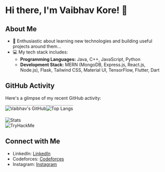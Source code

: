 # Hi there, I'm Vaibhav Kore! 👋

## About Me
- 🌱 Enthusiastic about learning new technologies and building useful projects around them...
- 💻 My tech stack includes:
  - **Programming Languages:** Java, C++, JavaScript, Python
  - **Development Stack:** MERN (MongoDB, Express.js, React.js, Node.js), Flask, Tailwind CSS, Material UI, TensorFlow, Flutter, Dart

## GitHub Activity
Here's a glimpse of my recent GitHub activity:
<div style="display: flex; flex-direction: row; align-items: flex-start">
    <div style="border-top: 2px solid #ccc;">
        <img src="https://github-readme-stats.vercel.app/api?username=Vaibhav240804&show_icons=true&theme=light" alt="Vaibhav's GitHub" />
    </div>
    <div style="border-top: 2px solid #ccc;">
        <img src="https://github-readme-stats.vercel.app/api/top-langs/?username=Vaibhav240804&layout=compact&theme=light" alt="Top Langs" />
    </div>
</div>
<div style="margin-top: 20px;">
    <img src="https://github-readme-streak-stats.herokuapp.com/?user=Vaibhav240804&" alt="Stats" />
</div>

<img src="https://tryhackme-badges.s3.amazonaws.com/vaibhav.kore.png" alt="TryHackMe">


## Connect with Me
- LinkedIn: [LinkedIn](https://www.linkedin.com/in/vaibhav-kore-9ab28922a/)
- Codeforces: [Codeforces](https://codeforces.com/profile/Vaibhav_2408)
- Instagram: [Instagram](https://www.instagram.com/vaibhav_kore24/)
